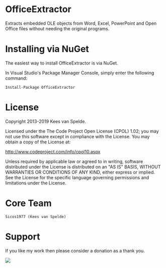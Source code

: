 OfficeExtractor
=================

Extracts embedded OLE objects from Word, Excel, PowerPoint and Open Office files without needing the original programs.

Installing via NuGet
====================

The easiest way to install OfficeExtractor is via NuGet.

In Visual Studio's Package Manager Console, simply enter the following command:

    Install-Package OfficeExtractor

License
=======

Copyright 2013-2019 Kees van Spelde.

Licensed under the The Code Project Open License (CPOL) 1.02; you may not use this software except in compliance with the License. You may obtain a copy of the License at:

http://www.codeproject.com/info/cpol10.aspx

Unless required by applicable law or agreed to in writing, software distributed under the License is distributed on an "AS IS" BASIS, WITHOUT WARRANTIES OR CONDITIONS OF ANY KIND, either express or implied. See the License for the specific language governing permissions and limitations under the License.

Core Team
=========
    Sicos1977 (Kees van Spelde)

Support
=======
If you like my work then please consider a donation as a thank you.

<a href="https://www.paypal.com/cgi-bin/webscr?cmd=_s-xclick&hosted_button_id=NS92EXB2RDPYA" target="_blank"><img src="https://www.paypalobjects.com/en_US/i/btn/btn_donate_LG.gif" /></a>
